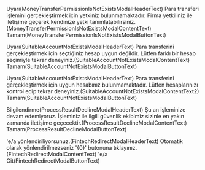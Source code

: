 Uyarı(MoneyTransferPermissionIsNotExistsModalHeaderText)
Para transferi işlemini gerçekleştirmek için yetkiniz bulunmamaktadır. Firma yetkiliniz ile iletişime geçerek kendinize yetki tanımlatabilirsiniz.(MoneyTransferPermissionIsNotExistsModalContentText)
Tamam(MoneyTransferPermissionIsNotExistsModalButtonText)


Uyarı(SuitableAccountNotExistsModalHeaderText)
Para transferini gerçekleştirmek için seçtiğiniz hesap uygun değildir. Lütfen farklı bir hesap seçimiyle tekrar deneyiniz.(SuitableAccountNotExistsModalContentText)
Tamam(SuitableAccountNotExistsModalButtonText)


Uyarı(SuitableAccountNotExistsModalHeaderText)
Para transferini gerçekleştirmek için uygun hesabınız bulunmamaktadır. Lütfen hesaplarınızı kontrol edip tekrar deneyiniz.(SuitableAccountNotExistsModalContentText2)
Tamam(SuitableAccountNotExistsModalButtonText)

Bilgilendirme(ProcessResultDeclineModalHeaderText)
Şu an işleminize devam edemiyoruz. İşleminiz ile ilgili güvenlik ekibimiz sizinle en yakın zamanda iletişime geçecektir.(ProcessResultDeclineModalContentText)
Tamam(ProcessResultDeclineModalButtonText)


'e/a yönlendiriliyorsunuz.(FintechRedirectModalHeaderText)
Otomatik olarak yönlendirilmezseniz '{0}' butonuna tıklayınız.(FintechRedirectModalContentText)
'e/a Git(FintechRedirectModalButtonText)
